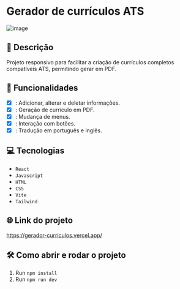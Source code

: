 # Gerador de currículos ATS
![image](https://github.com/user-attachments/assets/3052f122-e3a2-4941-8b11-6a9d998e8033)

## 📑 Descrição
Projeto responsivo para facilitar a criação de currículos completos compatíveis ATS, permitindo gerar em PDF.

## 🎯 Funcionalidades
- [X] : Adicionar, alterar e deletar informações.
- [X] : Geração de currículo em PDF.
- [X] : Mudança de menus.
- [X] : Interação com botões.
- [X] : Tradução em português e inglês.

## 💻 Tecnologias
- `React`
- `Javascript`
- `HTML`
- `CSS`
- `Vite`
- `Tailwind`

## 🌐 Link do projeto

https://gerador-curriculos.vercel.app/ 

## 🛠️ Como abrir e rodar o projeto

1. Run `npm install`
2. Run `npm run dev`
